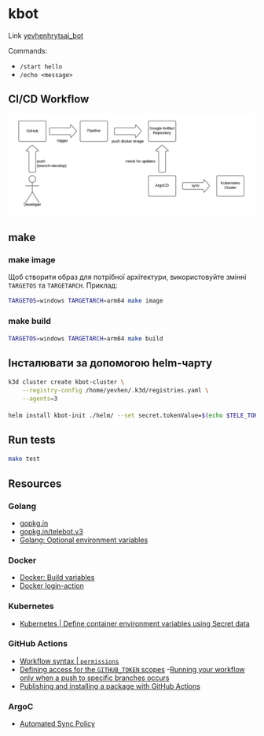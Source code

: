 # kbot

Link [yevhenhrytsai_bot](https://t.me/yevhenhrytsai_bot)

Commands:
- `/start hello`
- `/echo <message>`


## CI/CD Workflow

![CI/CD workflow](ci-cd-workflow.png)

## make

### make image

Щоб створити образ для потрібної архітектури, використовуйте змінні `TARGETOS` та `TARGETARCH`. Приклад:
```sh
TARGETOS=windows TARGETARCH=arm64 make image
```

### make build
```sh
TARGETOS=windows TARGETARCH=arm64 make build
```

## Інсталювати за допомогою helm-чарту
```sh
k3d cluster create kbot-cluster \
    --registry-config /home/yevhen/.k3d/registries.yaml \
    --agents=3

helm install kbot-init ./helm/ --set secret.tokenValue=$(echo $TELE_TOKEN | tr -d '\n' | base64)
```

## Run tests
```sh
make test
```

## Resources

### Golang
- [gopkg.in](https://labix.org/gopkg.in)
- [gopkg.in/telebot.v3](https://gopkg.in/telebot.v3)
- [Golang: Optional environment variables](https://go.dev/doc/install/source#environment)

### Docker
- [Docker: Build variables](https://docs.docker.com/build/building/variables/)
- [Docker login-action](https://github.com/docker/login-action)

### Kubernetes
- [Kubernetes | Define container environment variables using Secret data](https://kubernetes.io/docs/tasks/inject-data-application/distribute-credentials-secure/#define-container-environment-variables-using-secret-data)

### GitHub Actions
- [Workflow syntax | `permissions`](https://docs.github.com/en/actions/using-workflows/workflow-syntax-for-github-actions#permissions)
- [Defining access for the `GITHUB_TOKEN` scopes](https://docs.github.com/en/actions/using-workflows/workflow-syntax-for-github-actions#defining-access-for-the-github_token-scopes-1)
-[Running your workflow only when a push to specific branches occurs](https://docs.github.com/en/actions/using-workflows/events-that-trigger-workflows#running-your-workflow-only-when-a-push-to-specific-branches-occurs)
- [Publishing and installing a package with GitHub Actions](https://docs.github.com/en/packages/managing-github-packages-using-github-actions-workflows/publishing-and-installing-a-package-with-github-actions)


### ArgoC
- [Automated Sync Policy](https://argo-cd.readthedocs.io/en/stable/user-guide/auto_sync/#automated-sync-policy)
